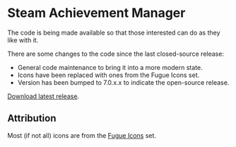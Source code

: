 # Steam Achievement Manager

The code is being made available so that those interested can do as they like with it.

There are some changes to the code since the last closed-source release:
- General code maintenance to bring it into a more modern state.
- Icons have been replaced with ones from the Fugue Icons set.
- Version has been bumped to 7.0.x.x to indicate the open-source release.

[Download latest release](https://github.com/muteburrito/SAM/releases).

## Attribution

Most (if not all) icons are from the [Fugue Icons](http://p.yusukekamiyamane.com/) set.